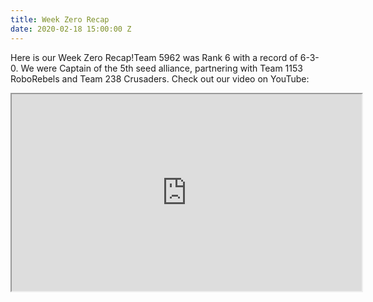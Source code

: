 ```yaml
---
title: Week Zero Recap
date: 2020-02-18 15:00:00 Z
---
```


Here is our Week Zero Recap!Team 5962 was Rank 6 with a record of 6-3-0. We were Captain of the 5th seed alliance, partnering with Team 1153 RoboRebels and Team 238 Crusaders.
Check out our video on YouTube: 

<p><iframe width="560" height="315" src= "https://www.youtube.com/watch?v=kipbqwNAUQA&feature=youtu.be" allowfullscreen></iframe></p>